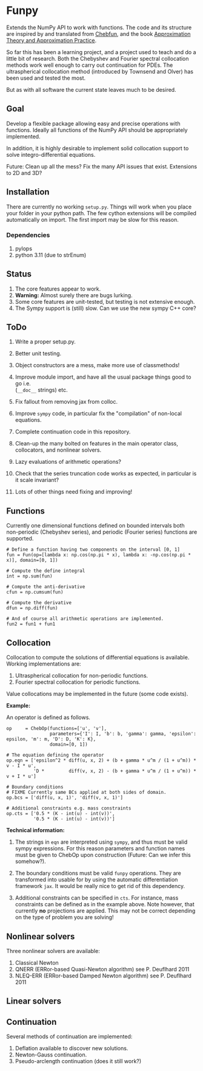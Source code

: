 Funpy
=========

Extends the NumPy API to work with functions. The code and its structure are inspired
by and translated from [Chebfun](https://www.chebfun.org/), and the book
[Approximation Theory and Approximation Practice](https://www.chebfun.org/ATAP).

So far this has been a learning project, and a project used to teach and do a little bit of
research. Both the Chebyshev and Fourier spectral collocation methods work well enough to carry out
continuation for PDEs. The ultraspherical collocation method (introduced by Townsend and Olver) has
been used and tested the most.

But as with all software the current state leaves much to be desired.

Goal
-------

Develop a flexible package allowing easy and precise operations with functions.
Ideally all functions of the NumPy API should be appropriately implemented.

In addition, it is highly desirable to implement solid collocation support to
solve integro-differential equations.

Future: Clean up all the mess? Fix the many API issues that exist. Extensions to 2D and 3D?

Installation
--------

There are currently no working `setup.py`. Things will work when you place your folder in your
python path. The few cython extensions will be compiled automatically on import. The first import
may be slow for this reason.

### Dependencies

1. pylops
2. python 3.11 (due to strEnum)


Status
--------

1. The core features appear to work.
2. **Warning:** Almost surely there are bugs lurking.
3. Some core features are unit-tested, but testing is not extensive enough.
4. The Sympy support is (still) slow. Can we use the new sympy C++ core?

ToDo
-------

1. Write a proper setup.py.
2. Better unit testing.
3. Object constructors are a mess, make more use of classmethods!
4. Improve module import, and have all the usual package things good to go i.e.\
   (`__doc__` strings) etc.

5. Fix fallout from removing jax from colloc.
6. Improve `sympy` code, in particular fix the "compilation" of non-local equations.
7. Complete continuation code in this repository.
8. Clean-up the many bolted on features in the main operator class, collocators, and nonlinear solvers.
9. Lazy evaluations of arithmetic operations?
10. Check that the series truncation code works as expected, in particular is it scale invariant?
11. Lots of other things need fixing and improving!


Functions
-------------------

Currently one dimensional functions defined on bounded intervals both
non-periodic (Chebyshev series), and periodic (Fourier series) functions are
supported.

```
# Define a function having two components on the interval [0, 1]
fun = Fun(op=[lambda x: np.cos(np.pi * x), lambda x: -np.cos(np.pi * x)], domain=[0, 1])

# Compute the define integral
int = np.sum(fun)

# Compute the anti-derivative
cfun = np.cumsum(fun)

# Compute the derivative
dfun = np.diff(fun)

# And of course all arithmetic operations are implemented.
fun2 = fun1 + fun1
```

Collocation
-----------------

Collocation to compute the solutions of differential equations is available.
Working implementations are:

1. Ultraspherical collocation for non-periodic functions.
2. Fourier spectral collocation for periodic functions.

Value collocations may be implemented in the future (some code exists).

**Example:**

An operator is defined as follows.

```
op     = ChebOp(functions=['u', 'v'],
                parameters={'I': I, 'b': b, 'gamma': gamma, 'epsilon': epsilon, 'm': m, 'D': D, 'K': K},
                domain=[0, 1])

# The equation defining the operator
op.eqn = ['epsilon^2 * diff(u, x, 2) + (b + gamma * u^m / (1 + u^m)) * v - I * u',
          'D *         diff(v, x, 2) - (b + gamma * u^m / (1 + u^m)) * v + I * u']

# Boundary conditions
# FIXME Currently same BCs applied at both sides of domain.
op.bcs = ['diff(u, x, 1)', 'diff(v, x, 1)']

# Additional constraints e.g. mass constraints
op.cts = ['0.5 * (K - int(u) - int(v))',
          '0.5 * (K - int(u) - int(v))']
```

**Technical information:**

1. The strings in `eqn` are interpreted using `sympy`, and thus must be valid
sympy expressions. For this reason parameters and function names
must be given to ChebOp upon construction (Future: Can we infer this somehow?).

2. The boundary conditions must be valid `funpy` operations. They are
   transformed into usable for by using the automatic differentiation framework
   `jax`. It would be really nice to get rid of this dependency.

3. Additional constraints can be specified in `cts`. For instance, mass
   constraints can be defined as in the example above. Note however, that
   currently **no** projections are applied. This may not be correct depending
   on the type of problem you are solving!

Nonlinear solvers
----------------

Three nonlinear solvers are available:

1. Classical Newton
2. QNERR (ERRor-based Quasi-Newton algorithm) see P. Deuflhard 2011
3. NLEQ-ERR (ERRor-based Damped Newton algorithm) see P. Deuflhard 2011

Linear solvers
-----------------

Continuation
-----------------

Several methods of continuation are implemented:

1. Deflation available to discover new solutions.
2. Newton-Gauss continuation.
3. Pseudo-arclength continuation (does it still work?)
